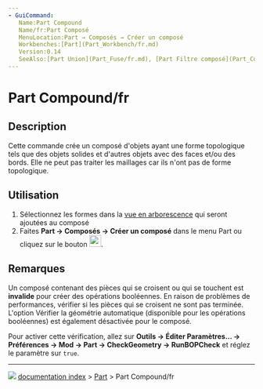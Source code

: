 ```yaml
---
- GuiCommand:
   Name:Part Compound‏‎
   Name/fr:Part Composé
   MenuLocation:Part → Composés → Créer un composé
   Workbenches:[Part](Part_Workbench/fr.md)
   Version:0.14
   SeeAlso:[Part Union](Part_Fuse/fr.md), [Part Filtre composé](Part_CompoundFilter/fr.md), [Part Éclater le composé](Part_ExplodeCompound/fr.md)
---
```


# Part Compound/fr

## Description

Cette commande crée un composé d\'objets ayant une forme topologique tels que des objets solides et d\'autres objets avec des faces et/ou des bords. Elle ne peut pas traiter les maillages car ils n\'ont pas de forme topologique.

## Utilisation

1.  Sélectionnez les formes dans la [vue en arborescence](Tree_view/fr.md) qui seront ajoutées au composé
2.  Faites **Part → Composés → Créer un composé** dans le menu Part ou cliquez sur le bouton <img alt="" src=images/Part_Compound.svg  style="width:24px;">.

## Remarques

Un composé contenant des pièces qui se croisent ou qui se touchent est **invalide** pour créer des opérations booléennes. En raison de problèmes de performances, vérifier si les pièces qui se croisent ne sont pas terminée. L\'option Vérifier la géométrie automatique (disponible pour les opérations booléennes) est également désactivée pour le composé.

Pour activer cette vérification, allez sur **Outils → Éditer Paramètres... → Préférences → Mod → Part → CheckGeometry → RunBOPCheck** et réglez le paramètre sur `true`.



---
![](images/Button_right.svg) [documentation index](../README.md) > [Part](Part_Workbench.md) > Part Compound/fr
